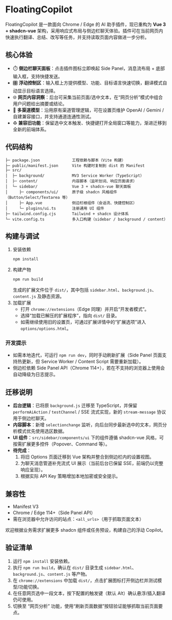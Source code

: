 # FloatingCopilot

FloatingCopilot 是一款面向 Chrome / Edge 的 AI 助手插件，现已重构为 **Vue 3 + shadcn-vue** 架构，采用响应式布局与侧边栏聊天体验。插件可在当前网页内快速执行翻译、总结、改写等任务，并支持读取页面内容做进一步分析。

## 核心体验
- ⏱️ **侧边栏聊天面板**：点击插件图标立即唤起 Side Panel，消息流布局 + 底部输入框，支持快捷发送。
- 🎛️ **浮动控制区**：输入框上方提供模型、功能、目标语言快速切换，翻译模式自动显示目标语言选择。
- 🌐 **网页内容洞察**：后台可采集当前页面/选中文本，在“网页分析”模式中组合用户问题给出摘要或结论。
- 🔌 **多渠道模型**：沿用原有渠道管理逻辑，可在设置页维护 OpenAI / Gemini / 自建兼容接口，并支持通道连通性测试。
- ♻️ **兼容旧功能**：保留选中文本触发、快捷键打开全局窗口等能力，渐进迁移到全新的前端体系。

## 代码结构
```
├─ package.json              工程依赖与脚本（Vite 构建）
├─ public/manifest.json      Vite 构建时复制到 dist 的 Manifest
├─ src/
│  ├─ background/            MV3 Service Worker（TypeScript）
│  ├─ content/               内容脚本（监听划词、响应页面请求）
│  └─ sidebar/               Vue 3 + shadcn-vue 聊天面板
│     ├─ components/ui/      原子级 shadcn 风格组件（Button/Select/Textarea 等）
│     ├─ App.vue             侧边栏根组件（会话流、快捷控制区）
│     └─ plugins/ui.ts       注册通用 UI 组件
├─ tailwind.config.cjs       Tailwind + shadcn 设计体系
└─ vite.config.ts            多入口构建（sidebar / background / content）
```

## 构建与调试
1. 安装依赖
   ```bash
   npm install
   ```
2. 构建产物
   ```bash
   npm run build
   ```
   生成的扩展文件位于 `dist/`，其中包括 `sidebar.html`、`background.js`、`content.js` 及静态资源。
3. 加载扩展
   - 打开 `chrome://extensions`（Edge 同理）并开启“开发者模式”。
   - 选择“加载已解压的扩展程序”，指向 `dist/` 目录。
   - 如需继续使用旧的设置页，可通过扩展详情中的“扩展选项”进入 `options/options.html`。

### 开发提示
- 如需本地迭代，可运行 `npm run dev`，同时手动刷新扩展（Side Panel 页面支持热更新，但 Service Worker / Content Script 需要重新加载）。
- 侧边栏依赖 Side Panel API（Chrome 114+），若在不支持的浏览器上使用会自动降级为日志提示。

## 迁移说明
- **后台逻辑**：已将原 `background.js` 迁移至 TypeScript，并保留 `performAiAction` / `testChannel` / SSE 流式实现，新的 `stream-message` 协议用于侧边栏聊天。
- **内容脚本**：新增 `selectionchange` 监听，向后台同步最新选中的文本，网页分析模式优先使用选区数据。
- **UI 组件**：`src/sidebar/components/ui` 下的组件遵循 shadcn-vue 风格，可按需扩展更多控件（Popover、Command 等）。
- **待完成**：
  1. 将旧 Options 页面迁移到 Vue 架构并整合到侧边栏内的设置视图。
  2. 为聊天消息管道补充流式 UI 展示（当前后台已保留 SSE，前端仍以完整响应呈现）。
  3. 根据实际 API Key 策略增加本地加密或安全提示。

## 兼容性
- Manifest V3
- Chrome / Edge 114+（Side Panel API）
- 需在浏览器中允许访问的站点：`<all_urls>`（用于抓取页面文本）

欢迎根据业务需求扩展更多 shadcn 组件或任务预设，构建自己的浮动 Copilot。
## 验证清单
1. 运行 `npm install` 安装依赖。
2. 执行 `npm run build`，确认在 `dist/` 目录生成 `sidebar.html`、`background.js`、`content.js` 等产物。
3. 在 `chrome://extensions` 中加载 `dist/`，点击扩展图标打开侧边栏并测试模型/功能切换。
4. 在任意网页选中一段文本，按下配置的触发键（默认 Alt）确认悬浮/插入翻译仍可使用。
5. 切换至 “网页分析” 功能，使用“刷新页面数据”按钮验证能够抓取当前页面要点。
